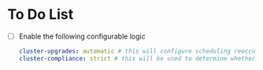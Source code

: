 # To Do List
- [ ] Enable the following configurable logic
    ```yaml
    cluster-upgrades: automatic # this will configure scheduling reoccuring upgrades when set to automatic, otherwise do nothing https://docs.openshift.com/rosa/upgrading/rosa-upgrading.html#rosa-scheduling-upgrade_rosa-upgrading
    cluster-compliance: strict # this will be used to determine whether it matters if the cluster has fallen out of compliance
    ```